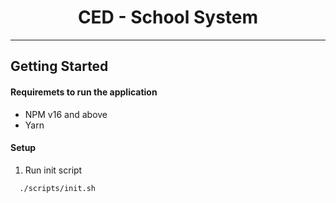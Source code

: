 <h1 align="center" >CED - School System
</h1>
<!-- <p align="center">
  <strong>A way to represent local merchandise and content creators ☕</strong>
</p> -->

---

## Getting Started

#### Requiremets to run the application

- NPM v16 and above
- Yarn

#### Setup

1.  Run init script

```bash
  ./scripts/init.sh
```
